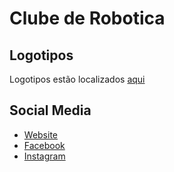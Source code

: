# Clube de Robotica

## Logotipos
Logotipos estão localizados [aqui](/logos)

## Social Media
* [Website](https://roboticario.com)
* [Facebook](https://www.facebook.com/cluberoboticario)
* [Instagram](https://www.instagram.com/crobotica/)
